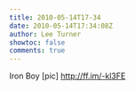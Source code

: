 ```yaml
---
title: 2010-05-14T17-34
date: 2010-05-14T17:34:08Z
author: Lee Turner
showtoc: false
comments: true
---
```


Iron Boy [pic] http://ff.im/-kl3FE

